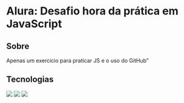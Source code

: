 <h1>Alura: Desafio hora da prática em JavaScript</h1>

## Sobre
Apenas um exercicio para praticar JS e o uso do GitHub"

## Tecnologias
<div>
  <img  src="https://img.shields.io/badge/HTML-239120?logo=html5&logoColor=white&style=for-the-badge">
  <img  src="https://img.shields.io/badge/CSS-239120?logo=css3&logoColor=white&style=for-the-badge">
  <img  src="https://img.shields.io/badge/JavaScript-F7DF1E?logo=javascript&logoColor=black&style=for-the-badge">
</div>

